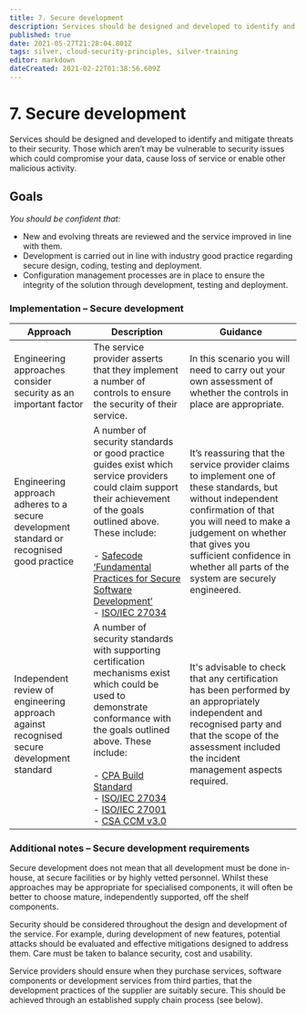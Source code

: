 ```yaml
---
title: 7. Secure development
description: Services should be designed and developed to identify and mitigate threats to their security. Those which aren’t may be vulnerable to security issues which could compromise your data, cause loss of service or enable other malicious activity.
published: true
date: 2021-05-27T21:28:04.801Z
tags: silver, cloud-security-principles, silver-training
editor: markdown
dateCreated: 2021-02-22T01:38:56.609Z
---
```


# 7\. Secure development

Services should be designed and developed to identify and mitigate threats to their security. Those which aren’t may be vulnerable to security issues which could compromise your data, cause loss of service or enable other malicious activity.

## Goals

*You should be confident that:*

-   New and evolving threats are reviewed and the service improved in line with them.
-   Development is carried out in line with industry good practice regarding secure design, coding, testing and deployment.
-   Configuration management processes are in place to ensure the integrity of the solution through development, testing and deployment.

### **Implementation – Secure development**

| **Approach** | **Description** | **Guidance** |
| --- | --- | --- |
| Engineering approaches consider security as an important factor | The service provider asserts that they implement a number of controls to ensure the security of their service. | In this scenario you will need to carry out your own assessment of whether the controls in place are appropriate. |
| Engineering approach adheres to a secure development standard or recognised good practice | A number of security standards or good practice guides exist which service providers could claim support their achievement of the goals outlined above. These include:<br><br>-   [Safecode ‘Fundamental Practices for Secure Software Development’](https://www.ncsc.gov.uk/guidance/cloud-security-standards-and-definitions)<br>-   [ISO/IEC 27034](https://www.ncsc.gov.uk/guidance/cloud-security-standards-and-definitions) | It’s reassuring that the service provider claims to implement one of these standards, but without independent confirmation of that you will need to make a judgement on whether that gives you sufficient confidence in whether all parts of the system are securely engineered. |
| Independent review of engineering approach against recognised secure development standard | A number of security standards with supporting certification mechanisms exist which could be used to demonstrate conformance with the goals outlined above. These include:<br><br>-   [CPA Build Standard](https://www.ncsc.gov.uk/guidance/cloud-security-standards-and-definitions)<br>-   [ISO/IEC 27034](https://www.ncsc.gov.uk/guidance/cloud-security-standards-and-definitions)<br>-   [ISO/IEC 27001](https://www.ncsc.gov.uk/guidance/cloud-security-standards-and-definitions)<br>-   [CSA CCM v3.0](https://www.ncsc.gov.uk/guidance/cloud-security-standards-and-definitions) | It's advisable to check that any certification has been performed by an appropriately independent and recognised party and that the scope of the assessment included the incident management aspects required. |

### **Additional notes – Secure development requirements**

Secure development does not mean that all development must be done in-house, at secure facilities or by highly vetted personnel. Whilst these approaches may be appropriate for specialised components, it will often be better to choose mature, independently supported, off the shelf components.

Security should be considered throughout the design and development of the service. For example, during development of new features, potential attacks should be evaluated and effective mitigations designed to address them. Care must be taken to balance security, cost and usability.

Service providers should ensure when they purchase services, software components or development services from third parties, that the development practices of the supplier are suitably secure. This should be achieved through an established supply chain process (see below).